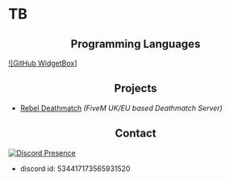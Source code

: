<h1>TB</h1>


<h2 align="center">Programming Languages</h2>

[![GitHub WidgetBox]](https://github-widgetbox.vercel.app/api/skills?languages=python,lua,js&includeNames=true&theme=mountain)

<h2 align="center">Projects</h2>

- [Rebel Deathmatch](https://discord.gg/rebeldm) *(FiveM UK/EU based Deathmatch Server)*

<h2 align="center">Contact</h2>

[![Discord Presence](https://lanyard.cnrad.dev/api/534417173565931520)](https://discord.com/users/534417173565931520)

- discord id: 534417173565931520

